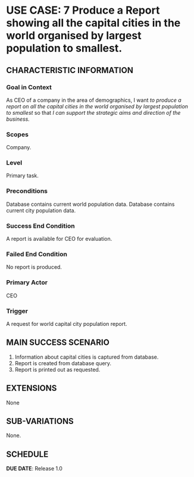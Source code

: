 # USE CASE: 7 Produce a Report showing all the capital cities in the world organised by largest population to smallest.

## CHARACTERISTIC INFORMATION

### Goal in Context

As CEO of a company in the area of demographics, I want *to produce a report on all the capital cities in the world organised by largest population to smallest* so that *I can support the strategic aims and direction of the business.*

### Scopes

Company.

### Level

Primary task.

### Preconditions

Database contains current world population data.
Database contains current city population data.

### Success End Condition

A report is available for CEO for evaluation.

### Failed End Condition

No report is produced.

### Primary Actor

CEO

### Trigger

A request for world capital city population report.

## MAIN SUCCESS SCENARIO

1. Information about capital cities is captured from database.
2. Report is created from database query.
3. Report is printed out as requested.

## EXTENSIONS

None

## SUB-VARIATIONS

None.

## SCHEDULE

**DUE DATE**: Release 1.0